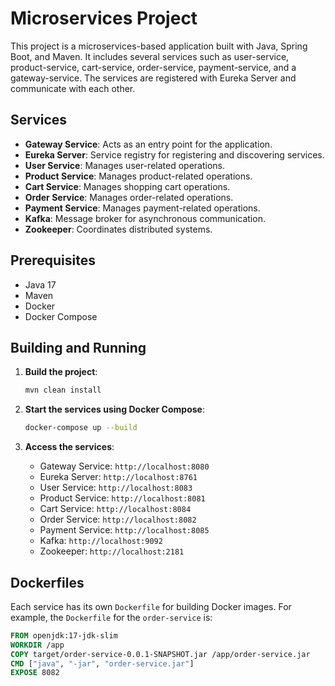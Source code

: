 # Microservices Project

This project is a microservices-based application built with Java, Spring Boot, and Maven. It includes several services such as user-service, product-service, cart-service, order-service, payment-service, and a gateway-service. The services are registered with Eureka Server and communicate with each other.

## Services

- **Gateway Service**: Acts as an entry point for the application.
- **Eureka Server**: Service registry for registering and discovering services.
- **User Service**: Manages user-related operations.
- **Product Service**: Manages product-related operations.
- **Cart Service**: Manages shopping cart operations.
- **Order Service**: Manages order-related operations.
- **Payment Service**: Manages payment-related operations.
- **Kafka**: Message broker for asynchronous communication.
- **Zookeeper**: Coordinates distributed systems.

## Prerequisites

- Java 17
- Maven
- Docker
- Docker Compose

## Building and Running

1. **Build the project**:
    ```sh
    mvn clean install
    ```

2. **Start the services using Docker Compose**:
    ```sh
    docker-compose up --build
    ```

3. **Access the services**:
    - Gateway Service: `http://localhost:8080`
    - Eureka Server: `http://localhost:8761`
    - User Service: `http://localhost:8083`
    - Product Service: `http://localhost:8081`
    - Cart Service: `http://localhost:8084`
    - Order Service: `http://localhost:8082`
    - Payment Service: `http://localhost:8085`
    - Kafka: `http://localhost:9092`
    - Zookeeper: `http://localhost:2181`

## Dockerfiles

Each service has its own `Dockerfile` for building Docker images. For example, the `Dockerfile` for the `order-service` is:

```dockerfile
FROM openjdk:17-jdk-slim
WORKDIR /app
COPY target/order-service-0.0.1-SNAPSHOT.jar /app/order-service.jar
CMD ["java", "-jar", "order-service.jar"]
EXPOSE 8082
